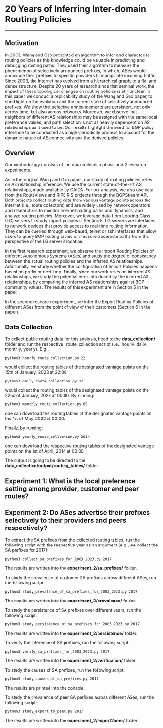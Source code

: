 # 20 Years of Inferring Inter-domain Routing Policies
---

## Motivation
In 2003, Wang and Gao presented an algorithm to infer and characterize routing policies as this knowledge could be valuable in predicting and debugging routing paths. They used their algorithm to measure the phenomenon of selectively announced prefixes, in which, ASes would announce their prefixes to specific providers to manipulate incoming traffic. Since 2003, the Internet has evolved from a hierarchical graph, to a flat and dense structure. Despite 20 years of research since that seminal work, the impact of these topological changes on routing policies is still unclear. In this paper we conduct a replicability study of the Wang and Gao paper, to shed light on the evolution and the current state of selectively announced prefixes. We show that selective announcements are persistent, not only across time, but also across networks. Moreover, we observe that neighbors of different AS relationships may be assigned with the same local preference values, and path selection is not as heavily dependent on AS relationships as it used to be. Our results highlight the need for BGP policy inference to be conducted as a high-periodicity process to account for the dynamic nature of AS connectivity and the derived policies.

## Overview
Our methodology consists of the data collection phase and 2 research experiments. 

As in the original Wang and Gao paper, our study of routing policies relies on AS relationship inference. We use the current state-of-the-art AS relationships, made available by CAIDA. For our analysis, we also use data from the RouteViews and RIPE RIS projects through the BGPStream API. Both projects collect routing data from various vantage points across the Internet (i.e., route collectors) and are widely used by network operators and researchers to monitor Internet routing paths and dynamics, and analyze routing policies. Moreover, we leverage data from Looking Glass (LG) servers to study import policies in Section 5. LG servers are interfaces to network devices that provide access to real-time routing information. They can be queried through web-based, telnet or ssh interfaces that allow users to query BGP routing tables or measure traceroute paths from the perspective of the LG server’s location.

In the first research experiment, we observe the Import Routing Policies of different Autonomous Systems (ASes) and study the degree of consistency between the actual routing policies and the inferred AS relationships. Additionally, we study whether the configuration of Import Policies happens based on prefix or next-hop. Finally, since our work relies on inferred AS relationships, we study the potential error introduced by the inferred AS relationships, by comparing the inferred AS relationships against BGP community values. The results of this experiment are in Section 5 in the paper.

In the second research experiment, we infer the Export Routing Policies of different ASes from the point of view of their customers (Section 6 in the paper).

## Data Collection
To collect public routing data for this analysis, head to the **data_collection/** folder and run the respective _route_collection script (i.e., hourly, daily, monthly, yearly). E.g.,

```python3 hourly_route_collection.py 22```

would collect the routing tables of the designated vantage points on the 15th of January, 2023 at 22:00.

```python3 daily_route_collection.py 22```

would collect the routing tables of the designated vantage points on the 22nd of January, 2023 at 00:00. By running: 

```python3 monthly_route_collection.py 05```

one can download the routing tables of the designated vantage points on the 1st of May, 2022 at 00:00.

Finally, by running:

```python3 yearly_route_collection.py 2014```

one can download the respective routing tables of the designated vantage points on the 1st of April, 2014 at 00:00

The output is going to be directed to the **data_collection/output/routing_tables/** folder.

## Experiment 1: What is the local preference setting among provider, customer and peer routes? 


## Experiment 2: Do ASes advertise their prefixes selectively to their providers and peers respectively? 
To extract the SA prefixes from the collected routing tables, run the following script with the respective year as an argument (e.g., we collect the SA prefixes for 2017):

```python3 collect_sa_prefixes_for_2003_2023.py 2017```

The results are written into the **experiment_2/sa_prefixes/** folder.

To study the prevalence of customer SA prefixes across different ASes, run the following script:

```python3 study_prevalence_of_sa_prefixes_for_2003_2023.py 2017```

The results are written into the **experiment_2/prevalence/** folder.

To study the persistence of SA prefixes over different years, run the following script:

```python3 study_persistence_of_sa_prefixes_for_2003_2023.py 2017```

The results are written into the **experiment_2/persistence/** folder.

To verify the inference of SA prefixes, run the following script:

```python3 verify_sa_prefixes_for_2003_2023.py 2017```

The results are written into the **experiment_2/verification/** folder.

To study the causes of SA prefixes, run the following script:

```python3 study_causes_of_sa_prefixes.py 2017```

The results are printed into the console.

To study the prevalence of peer SA prefixes across different ASes, run the following script:

```python3 study_export_to_peer.py 2017```

The results are written into the **experiment_2/export2peer/** folder.